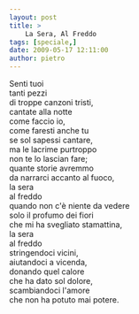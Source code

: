 ```yaml
---
layout: post
title: >
    La Sera, Al Freddo
tags: [speciale,]
date: 2009-05-17 12:11:00
author: pietro
---
```

Senti tuoi<br/>tanti pezzi<br/>di troppe canzoni tristi,<br/>cantate alla notte<br/>come faccio io,<br/>come faresti anche tu<br/>se sol sapessi cantare,<br/>ma le lacrime purtroppo<br/>non te lo lascian fare;<br/>quante storie avremmo<br/>da narrarci accanto al fuoco,<br/>la sera<br/>al freddo<br/>quando non c'è niente da vedere<br/>solo il profumo dei fiori<br/>che mi ha svegliato stamattina,<br/>la sera<br/>al freddo<br/>stringendoci vicini,<br/>aiutandoci a vicenda,<br/>donando quel calore<br/>che ha dato sol dolore,<br/>scambiandoci l'amore<br/>che non ha potuto mai potere.
